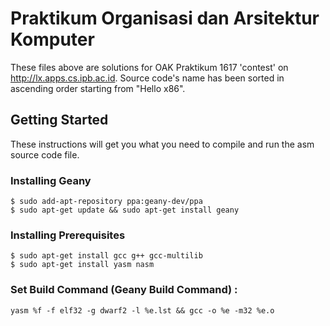 # Praktikum Organisasi dan Arsitektur Komputer

These files above are solutions for OAK Praktikum 1617 'contest' on http://lx.apps.cs.ipb.ac.id.
Source code's name has been sorted in ascending order starting from "Hello x86".

## Getting Started

These instructions will get you what you need to compile and run the asm source code file. 

### Installing Geany
```
$ sudo add-apt-repository ppa:geany-dev/ppa
$ sudo apt-get update && sudo apt-get install geany
```
### Installing Prerequisites
```
$ sudo apt-get install gcc g++ gcc-multilib
$ sudo apt-get install yasm nasm
```

### Set Build Command (Geany Build Command) :
```
yasm %f -f elf32 -g dwarf2 -l %e.lst && gcc -o %e -m32 %e.o
```
